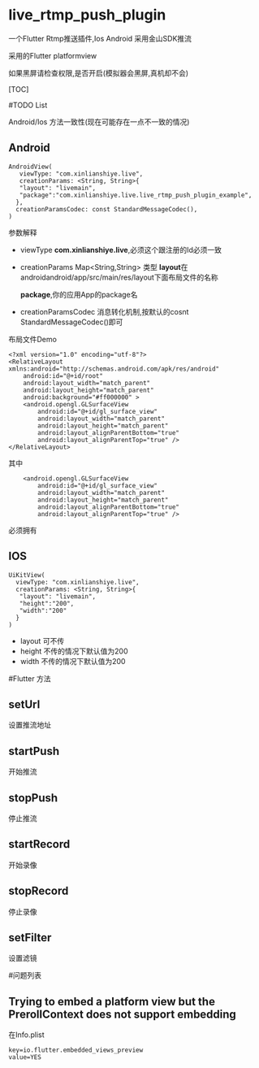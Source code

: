 # live_rtmp_push_plugin

一个Flutter Rtmp推送插件,Ios Android 采用金山SDK推流

采用的Flutter platformview

如果黑屏请检查权限,是否开启(模拟器会黑屏,真机却不会)


[TOC]


#TODO List

Android/Ios 方法一致性(现在可能存在一点不一致的情况)



## Android

```
AndroidView(
   viewType: "com.xinlianshiye.live",
   creationParams: <String, String>{
   "layout": "livemain",
   "package":"com.xinlianshiye.live.live_rtmp_push_plugin_example",
  },
  creationParamsCodec: const StandardMessageCodec(),
)
```

参数解释

* viewType
  **com.xinlianshiye.live**,必须这个跟注册的Id必须一致
* creationParams
  Map<String,String> 类型
  **layout**在androidandroid/app/src/main/res/layout下面布局文件的名称
  
  **package**,你的应用App的package名
  
* creationParamsCodec
  消息转化机制,按默认的cosnt StandardMessageCodec()即可
 
 布局文件Demo
 
```
<?xml version="1.0" encoding="utf-8"?>
<RelativeLayout xmlns:android="http://schemas.android.com/apk/res/android"
    android:id="@+id/root"
    android:layout_width="match_parent"
    android:layout_height="match_parent"
    android:background="#ff000000" >
    <android.opengl.GLSurfaceView
        android:id="@+id/gl_surface_view"
        android:layout_width="match_parent"
        android:layout_height="match_parent"
        android:layout_alignParentBottom="true"
        android:layout_alignParentTop="true" />
</RelativeLayout>
```
其中

```
    <android.opengl.GLSurfaceView
        android:id="@+id/gl_surface_view"
        android:layout_width="match_parent"
        android:layout_height="match_parent"
        android:layout_alignParentBottom="true"
        android:layout_alignParentTop="true" />
```
必须拥有
 
## IOS

```
UiKitView(
  viewType: "com.xinlianshiye.live",
  creationParams: <String, String>{
   "layout": "livemain",
   "height":"200",
   "width":"200"
  }
)
```

- layout 可不传
- height 不传的情况下默认值为200
- width 不传的情况下默认值为200


#Flutter 方法

## setUrl
设置推流地址

## startPush
开始推流

## stopPush
停止推流

## startRecord
开始录像

## stopRecord
停止录像

## setFilter 
设置滤镜


#问题列表


## Trying to embed a platform view but the PrerollContext does not support embedding

在Info.plist


```
key=io.flutter.embedded_views_preview 
value=YES
```